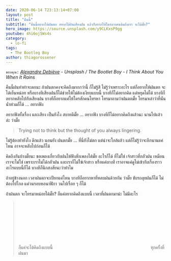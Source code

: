 ```yaml
---
date: 2020-06-14 T23:13:14+07:00
layout: post
title: "คืนนี้"
subtitle: "คืนนี้อยากให้ฝนตก อยากได้ยินเสียงฝน แล้วก็อยากให้ใครบางคนคิดถึงเรา จะได้มั๊ย?"
hero_image: https://source.unsplash.com/y9CLKxsP9gg
youtube: 4hi6oj5Ws4s
category:
  - lo-fi
tags:
  - The Bootleg Boy
author: thiagorossener
---
```

`ขอบคุณ:` *[Alexandre Debiève](https://unsplash.com/@alexkixa) - Unsplash / The Bootlet Boy - I Think About You When It Rains*

คืนนี้ฝนทำท่าจะตกนะ ถ้าฝนตกคงจะคิดถึงมากกว่านี้ ก็ไม่รู้สิ ไม่รู้ว่าเพราะอะไร แต่ก็อยากให้ฝนตก จะได้เย็นหน่อย หรือบางทีเสียงฝนก็ได้ช่วยให้ไม่ต้องเงียบแบบนี้ บางทีก็ไม่อยากคิด แต่หยุดไม่ได้ บางทีก็อยากหลับไปกับเสียงฝน บางทีก็อยากแค่ให้ใครสักคนโทรหา โทรมาถามว่าฝนตกมั๊ย โทรมาเล่าว่าที่นั่นน้ำท่วมก็ได้ ... อยากฟัง

อยากฟังทั้งเรื่อง และเสียง เป็นยังไง สบายดีมั๊ย ... อยากฟัง บางทีก็ไม่อยากคิดถึงแล้วนะ นานไปแล้วล่ะ ว่ามั๊ย

> Trying not to think but the thought of you always lingering.

ไม่รู้ต้องทำยังไง ดึกแล้ว นอนยัง ฝนตกมั๊ย ... ที่นี่ยังไม่ตก แต่น่าจะใกล้แล้ว แต่ก็ไม่รู้ว่าจะอีกนานแค่ไหน อาจจะหลับไปก่อนก็ได้

คิดถึงกันบ้างมั๊ยนะ ขอเพลงเกี่ยวกับฝนให้ฟังสักเพลงได้มั๊ย อะไรก็ได้ ที่ไม่ใช่ เจ้าสาวที่กลัวฝน เหมือนเราจะไม่ใช่ เพราะเราไม่ได้กลัวฝน และเราก็ไม่ใช่เจ้าสาว หรือแค่บางที เราอาจแค่ดูไม่เข้ากับเรื่องราวอะไรแบบนี้ก็ได้ บางทีก็นึกสงสัยนะว่าทำไม

ถ้าอยู่ข้างนอก เวลาฝนตกจะเปียกแค่ไหน บางทีก็อยากหาที่หลบฝนด้วยกัน ว่ามั๊ย ขับรถลุยฝนก็ได้ ไม่ต้องไปไกล แค่วนรอบหอนาฬิกา วนไปเรื่อย ๆ ก็ได้

ถ้าฝนตก จะโทรมาหน่อยได้มั๊ย? ก็แค่อยากคิดถึงแบบนี้ เวลาที่ฝนตกมาน่ะ ไม่มีอะไร
> ก็แค่จะได้คิดถึงแบบนี้ <svg class="love"><use xlink:href="#icon-heart"></use></svg> ทุกครั้งที่ฝนมา
